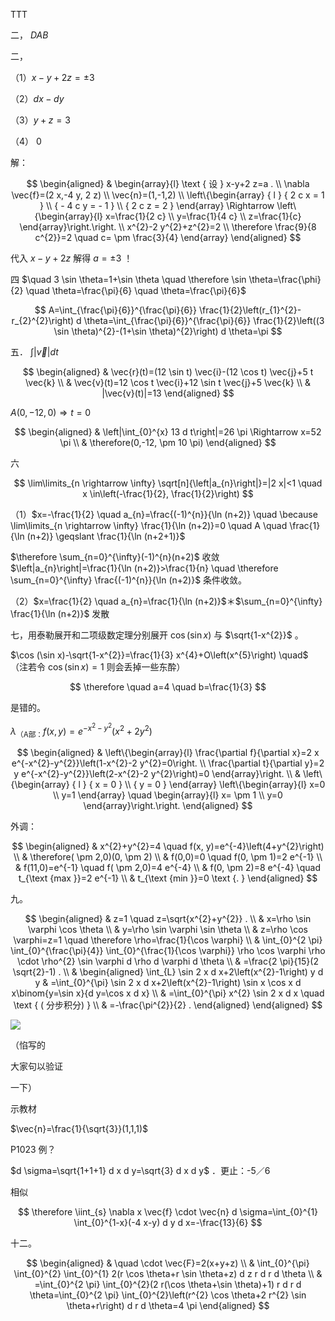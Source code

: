 TTT

二， $D A B$

二，

（1）$x-y+2 z= \pm 3$

（2）$d x-d y$

（3）$y+z=3$

（4） 0

解：

$$
\begin{aligned}
& \begin{array}{l}
\text { 设 } x-y+2 z=a . \\
\nabla \vec{f}=(2 x,-4 y, 2 z) \\
\vec{n}=(1,-1,2) \\
\left\{\begin{array} { l }
{ 2 c x = 1 } \\
{ - 4 c y = - 1 } \\
{ 2 c z = 2 }
\end{array} \Rightarrow \left\{\begin{array}{l}
x=\frac{1}{2 c} \\
y=\frac{1}{4 c} \\
z=\frac{1}{c}
\end{array}\right.\right. \\
x^{2}-2 y^{2}+z^{2}=2 \\
\therefore \frac{9}{8 c^{2}}=2 \quad c= \pm \frac{3}{4}
\end{array}
\end{aligned}
$$

代入 $x-y+2 z$ 解得 $a= \pm 3$ ！

四 $\quad 3 \sin \theta=1+\sin \theta \quad \therefore \sin \theta=\frac{\phi}{2} \quad \theta=\frac{\pi}{6} \quad \theta=\frac{\pi}{6}$

$$
A=\int_{\frac{\pi}{6}}^{\frac{\pi}{6}} \frac{1}{2}\left(r_{1}^{2}-r_{2}^{2}\right) d \theta=\int_{\frac{\pi}{6}}^{\frac{\pi}{6}} \frac{1}{2}\left((3 \sin \theta)^{2}-(1+\sin \theta)^{2}\right) d \theta=\pi
$$

五． $\int|\vec{v}| d t$

$$
\begin{aligned}
& \vec{r}(t)=(12 \sin t) \vec{i}-(12 \cos t) \vec{j}+5 t \vec{k} \\
& \vec{v}(t)=12 \cos t \vec{i}+12 \sin t \vec{j}+5 \vec{k} \\
& |\vec{v}(t)|=13
\end{aligned}
$$

$A(0,-12,0) \Rightarrow t=0$

$$
\begin{aligned}
& \left|\int_{0}^{x} 13 d t\right|=26 \pi \Rightarrow x=52 \pi \\
& \therefore(0,-12, \pm 10 \pi)
\end{aligned}
$$

六

$$
\lim\limits_{n \rightarrow \infty} \sqrt[n]{\left|a_{n}\right|}=|2 x|<1 \quad x \in\left(-\frac{1}{2}, \frac{1}{2}\right)
$$

（1）$x=-\frac{1}{2} \quad a_{n}=\frac{(-1)^{n}}{\ln (n+2)} \quad \because \lim\limits_{n \rightarrow \infty} \frac{1}{\ln (n+2)}=0 \quad A \quad \frac{1}{\ln (n+2)} \geqslant \frac{1}{\ln (n+2+1)}$

$\therefore \sum_{n=0}^{\infty}(-1)^{n}(n+2)$ 收敛 $\left|a_{n}\right|=\frac{1}{\ln (n+2)}>\frac{1}{n} \quad \therefore \sum_{n=0}^{\infty} \frac{(-1)^{n}}{\ln (n+2)}$ 条件收敛。

（2）$x=\frac{1}{2} \quad a_{n}=\frac{1}{\ln (n+2)}$＊$\sum_{n=0}^{\infty} \frac{1}{\ln (n+2)}$ 发散

七，用泰勒展开和二项级数定理分别展开 $\cos (\sin x)$ 与 $\sqrt{1-x^{2}}$ 。

$\cos (\sin x)-\sqrt{1-x^{2}}=\frac{1}{3} x^{4}+O\left(x^{5}\right) \quad$（注若令 $\cos (\sin x)=1$ 则会丢掉一些东酔）

$$
\therefore \quad a=4 \quad b=\frac{1}{3}
$$

是错的。

$\lambda_{\text {（A部：}} f(x, y)=e^{-x^{2}-y^{2}}\left(x^{2}+2 y^{2}\right)$

$$
\begin{aligned}
& \left\{\begin{array}{l}
\frac{\partial f}{\partial x}=2 x e^{-x^{2}-y^{2}}\left(1-x^{2}-2 y^{2}=0\right. \\
\frac{\partial t}{\partial y}=2 y e^{-x^{2}-y^{2}}\left(2-x^{2}-2 y^{2}\right)=0
\end{array}\right. \\
& \left\{\begin{array} { l }
{ x = 0 } \\
{ y = 0 }
\end{array} \left\{\begin{array}{l}
x=0 \\
y=1
\end{array} \quad \begin{array}{l}
x= \pm 1 \\
y=0
\end{array}\right.\right.
\end{aligned}
$$

外调：

$$
\begin{aligned}
& x^{2}+y^{2}=4 \quad f(x, y)=e^{-4}\left(4+y^{2}\right) \\
& \therefore( \pm 2,0)(0, \pm 2) \\
& f(0,0)=0 \quad f(0, \pm 1)=2 e^{-1} \\
& f(11,0)=e^{-1} \quad f( \pm 2,0)=4 e^{-4} \\
& f(0, \pm 2)=8 e^{-4} \quad t_{\text {max }}=2 e^{-1} \\
& t_{\text {min }}=0 \text {. }
\end{aligned}
$$

九。

$$
\begin{aligned}
& z=1 \quad z=\sqrt{x^{2}+y^{2}} . \\
& x=\rho \sin \varphi \cos \theta \\
& y=\rho \sin \varphi \sin \theta \\
& z=\rho \cos \varphi=z=1 \quad \therefore \rho=\frac{1}{\cos \varphi} \\
& \int_{0}^{2 \pi} \int_{0}^{\frac{\pi}{4}} \int_{0}^{\frac{1}{\cos \varphi}} \rho \cos \varphi \rho \cdot \rho^{2} \sin \varphi d \rho d \varphi d \theta \\
& =\frac{2 \pi}{15}(2 \sqrt{2}-1) . \\
& \begin{aligned}
\int_{L} \sin 2 x d x+2\left(x^{2}-1\right) y d y & =\int_{0}^{\pi} \sin 2 x d x+2\left(x^{2}-1\right) \sin x \cos x d x\binom{y=\sin x}{d y=\cos x d x} \\
& =\int_{0}^{\pi} x^{2} \sin 2 x d x \quad \text { ( 分步积分) } \\
& =-\frac{\pi^{2}}{2} .
\end{aligned}
\end{aligned}
$$

![](https://cdn.mathpix.com/cropped/2025_04_21_afc34904ba54d8aff483g-2.jpg?height=204&width=1592&top_left_y=1897&top_left_x=49)

（惂写的

大家句以验证

一下）

示教材

$\vec{n}=\frac{1}{\sqrt{3}}(1,1,1)$

P1023 例？

$d \sigma=\sqrt{1+1+1} d x d y=\sqrt{3} d x d y$ ．更止：-5／6

相似

$$
\therefore \iint_{s} \nabla x \vec{f} \cdot \vec{n} d \sigma=\int_{0}^{1} \int_{0}^{1-x}(-4 x-y) d y d x=-\frac{13}{6}
$$

十二。

$$
\begin{aligned}
& \quad \cdot \vec{F}=2(x+y+z) \\
& \int_{0}^{\pi} \int_{0}^{2} \int_{0}^{1} 2(r \cos \theta+r \sin \theta+z) d z r d r d \theta \\
& =\int_{0}^{2 \pi} \int_{0}^{2}(2 r(\cos \theta+\sin \theta)+1) r d r d \theta=\int_{0}^{2 \pi} \int_{0}^{2}\left(r^{2} \cos \theta+2 r^{2} \sin \theta+r\right) d r d \theta=4 \pi
\end{aligned}
$$

